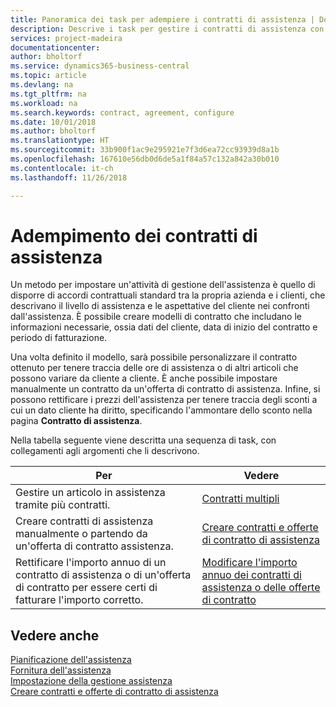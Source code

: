 ```yaml
---
title: Panoramica dei task per adempiere i contratti di assistenza | Documenti Microsoft
description: Descrive i task per gestire i contratti di assistenza con i clienti.
services: project-madeira
documentationcenter: 
author: bholtorf
ms.service: dynamics365-business-central
ms.topic: article
ms.devlang: na
ms.tgt_pltfrm: na
ms.workload: na
ms.search.keywords: contract, agreement, configure
ms.date: 10/01/2018
ms.author: bholtorf
ms.translationtype: HT
ms.sourcegitcommit: 33b900f1ac9e295921e7f3d6ea72cc93939d8a1b
ms.openlocfilehash: 167610e56db0d6de5a1f84a57c132a842a30b010
ms.contentlocale: it-ch
ms.lasthandoff: 11/26/2018

---
```

# <a name="fulfilling-service-contracts"></a>Adempimento dei contratti di assistenza 
Un metodo per impostare un'attività di gestione dell'assistenza è quello di disporre di accordi contrattuali standard tra la propria azienda e i clienti, che descrivano il livello di assistenza e le aspettative del cliente nei confronti dall'assistenza. È possibile creare modelli di contratto che includano le informazioni necessarie, ossia dati del cliente, data di inizio del contratto e periodo di fatturazione.  
  
Una volta definito il modello, sarà possibile personalizzare il contratto ottenuto per tenere traccia delle ore di assistenza o di altri articoli che possono variare da cliente a cliente. È anche possibile impostare manualmente un contratto da un'offerta di contratto di assistenza. Infine, si possono rettificare i prezzi dell'assistenza per tenere traccia degli sconti a cui un dato cliente ha diritto, specificando l'ammontare dello sconto nella pagina **Contratto di assistenza**.  

Nella tabella seguente viene descritta una sequenza di task, con collegamenti agli argomenti che li descrivono.   
  
|**Per**|**Vedere**|  
|------------|-------------|  
|Gestire un articolo in assistenza tramite più contratti. | [Contratti multipli](service-multiple-contracts.md)|  
|Creare contratti di assistenza manualmente o partendo da un'offerta di contratto assistenza.| [Creare contratti e offerte di contratto di assistenza](service-how-to-create-service-contracts-and-service-contract-quotes.md)|
|Rettificare l'importo annuo di un contratto di assistenza o di un'offerta di contratto per essere certi di fatturare l'importo corretto.|[Modificare l'importo annuo dei contratti di assistenza o delle offerte di contratto](service-how-to-change-the-annual-amount-on-service-contracts-or-contract-quotes.md)|

## <a name="see-also"></a>Vedere anche
[Pianificazione dell'assistenza](service-plan-service.md)  
[Fornitura dell'assistenza](service-deliver-service.md)  
[Impostazione della gestione assistenza](service-setup-service.md)  
[Creare contratti e offerte di contratto di assistenza](service-how-to-create-service-contracts-and-service-contract-quotes.md)  

